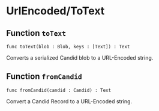# UrlEncoded/ToText

## Function `toText`
``` motoko no-repl
func toText(blob : Blob, keys : [Text]) : Text
```

Converts a serialized Candid blob to a URL-Encoded string.

## Function `fromCandid`
``` motoko no-repl
func fromCandid(candid : Candid) : Text
```

Convert a Candid Record to a URL-Encoded string.

